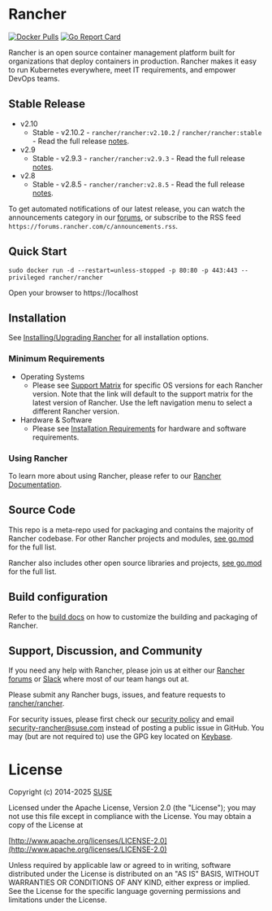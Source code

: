 # Rancher

[![Docker Pulls](https://img.shields.io/docker/pulls/rancher/rancher.svg)](https://store.docker.com/community/images/rancher/rancher)
[![Go Report Card](https://goreportcard.com/badge/github.com/rancher/rancher)](https://goreportcard.com/report/github.com/rancher/rancher)

Rancher is an open source container management platform built for organizations that deploy containers in production. Rancher makes it easy to run Kubernetes everywhere, meet IT requirements, and empower DevOps teams.

## Stable Release

* v2.10
  * Stable - v2.10.2 - `rancher/rancher:v2.10.2` / `rancher/rancher:stable` - Read the full release [notes](https://github.com/rancher/rancher/releases/tag/v2.10.2).
* v2.9
  * Stable - v2.9.3 - `rancher/rancher:v2.9.3` - Read the full release [notes](https://github.com/rancher/rancher/releases/tag/v2.9.3).
* v2.8
  * Stable - v2.8.5 - `rancher/rancher:v2.8.5` - Read the full release [notes](https://github.com/rancher/rancher/releases/tag/v2.8.5).

To get automated notifications of our latest release, you can watch the announcements category in our [forums](http://forums.rancher.com/c/announcements), or subscribe to the RSS feed `https://forums.rancher.com/c/announcements.rss`.

## Quick Start

    sudo docker run -d --restart=unless-stopped -p 80:80 -p 443:443 --privileged rancher/rancher

Open your browser to https://localhost

## Installation

See [Installing/Upgrading Rancher](https://ranchermanager.docs.rancher.com/v2.8/pages-for-subheaders/installation-and-upgrade) for all installation options.

### Minimum Requirements

* Operating Systems
  * Please see [Support Matrix](https://rancher.com/support-matrix/) for specific OS versions for each Rancher version. Note that the link will default to the support matrix for the latest version of Rancher. Use the left navigation menu to select a different Rancher version. 
* Hardware & Software
  * Please see [Installation Requirements](https://ranchermanager.docs.rancher.com/v2.8/pages-for-subheaders/installation-requirements) for hardware and software requirements.

### Using Rancher

To learn more about using Rancher, please refer to our [Rancher Documentation](https://ranchermanager.docs.rancher.com/v2.8).

## Source Code

This repo is a meta-repo used for packaging and contains the majority of Rancher codebase. For other Rancher projects and modules, [see go.mod](https://github.com/rancher/rancher/blob/release/v2.8/go.mod) for the full list.

Rancher also includes other open source libraries and projects, [see go.mod](https://github.com/rancher/rancher/blob/release/v2.8/go.mod) for the full list.

## Build configuration

Refer to the [build docs](docs/build.md) on how to customize the building and packaging of Rancher.

## Support, Discussion, and Community
If you need any help with Rancher, please join us at either our [Rancher forums](http://forums.rancher.com/) or [Slack](https://slack.rancher.io/) where most of our team hangs out at.

Please submit any Rancher bugs, issues, and feature requests to [rancher/rancher](https://github.com/rancher/rancher/issues).

For security issues, please first check our [security policy](https://github.com/rancher/rancher/security) and email security-rancher@suse.com instead of posting a public issue in GitHub.  You may (but are not required to) use the GPG key located on [Keybase](https://keybase.io/rancher).

# License

Copyright (c) 2014-2025 [SUSE](http://rancher.com)

Licensed under the Apache License, Version 2.0 (the "License");
you may not use this file except in compliance with the License.
You may obtain a copy of the License at

[http://www.apache.org/licenses/LICENSE-2.0](http://www.apache.org/licenses/LICENSE-2.0)

Unless required by applicable law or agreed to in writing, software
distributed under the License is distributed on an "AS IS" BASIS,
WITHOUT WARRANTIES OR CONDITIONS OF ANY KIND, either express or implied.
See the License for the specific language governing permissions and
limitations under the License.
